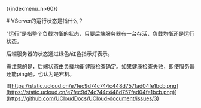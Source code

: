 {{indexmenu_n>60}}

\# VServer的运行状态是指什么？

"运行"是指整个负载均衡的状态，只要后端服务器有一台存活，负载均衡还是运行状态。

后端服务器的状态通过绿色/红色指示灯表示。

需注意的是，后端状态由负载均衡健康检查确定。如果健康检查失败，即使服务器还能ping通，也认为是宕机。

[![https://static.ucloud.cn/e7fec9d74c744c448d757fad04fe1bcb.png](https://static.ucloud.cn/e7fec9d74c744c448d757fad04fe1bcb.png)](https://github.com/UCloudDocs/UCloud-document/issues/3)
